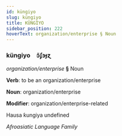 ```yaml
---
id: küngiyo
slug: küngiyo
title: KÜNGİYO
sidebar_position: 222
hoverText: organization/enterprise § Noun
---
```


### küngiyo&emsp;<span kind="abugida">ɔ̃ʄꜿɟɀ</span>

*organization/enterprise* **§** Noun

**Verb**: to be an organization/enterprise

**Noun**: organization/enterprise

**Modifier**: organization/enterprise-related

Hausa ƙungiya undefined

*Afroasiatic Language Family*